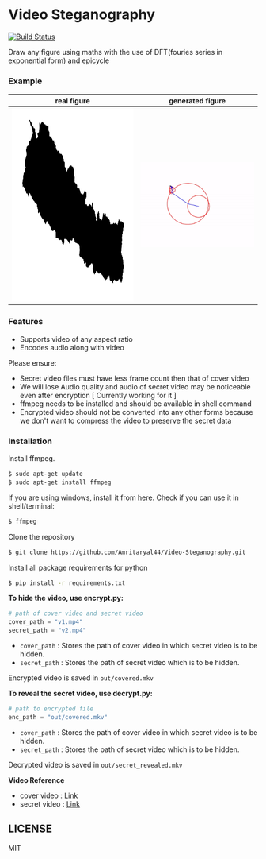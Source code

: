 # Video Steganography

[![Build Status](https://travis-ci.com/Amritaryal44/drawing-with-DFT-and-epicycle.svg?token=pZnXxmooEKHShwNV59AQ&branch=master)](https://travis-ci.com/Amritaryal44/drawing-with-DFT-and-epicycle)

Draw any figure using maths with the use of DFT(fouries series in exponential form) and epicycle
### Example
| real figure | generated figure |
|:--:|:--:| 
| <img src="nepal.png" width="720" height="390"> | ![Generated figure](img_md/example.gif) |

### Features

  - Supports video of any aspect ratio
  - Encodes audio along with video


Please ensure:
  - Secret video files must have less frame count then that of cover video
  - We will lose Audio quality and audio of secret video may be noticeable even after encryption [ Currently working for it ]
  - ffmpeg  needs to be installed and should be available in shell command
  - Encrypted video should not be converted into any other forms because we don't want to compress the video to preserve the secret data

### Installation

Install ffmpeg.

```sh
$ sudo apt-get update
$ sudo apt-get install ffmpeg
```
If you are using windows, install it from [here][ffmpeg]. 
Check if you can use it in shell/terminal:
```sh
$ ffmpeg 
```
Clone the repository
```sh
$ git clone https://github.com/Amritaryal44/Video-Steganography.git
```
Install all package requirements for python
```sh
$ pip install -r requirements.txt
```
**To hide the video, use encrypt.py:**
```python
# path of cover video and secret video
cover_path = "v1.mp4"
secret_path = "v2.mp4"
```
- ```cover_path``` : Stores the path of cover video in which secret video is to be hidden.
- ```secret_path``` : Stores the path of secret video which is to be hidden.

Encrypted video is saved in ```out/covered.mkv```

**To reveal the secret video, use decrypt.py:**
```python
# path to encrypted file
enc_path = "out/covered.mkv"
```
- ```cover_path``` : Stores the path of cover video in which secret video is to be hidden.
- ```secret_path``` : Stores the path of secret video which is to be hidden.

Decrypted video is saved in ```out/secret_revealed.mkv```

**Video Reference**
- cover video : [Link][cover]
- secret video : [Link][secret]

LICENSE
-------
MIT

   [ffmpeg]: <https://ffmpeg.org>
   [cover]: <https://www.youtube.com/watch?v=OnFbsxS-thw>
   [secret]: <https://www.youtube.com/watch?v=mvVu9FI4bd4>


